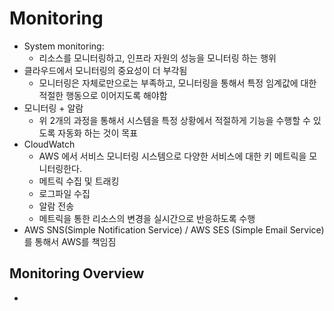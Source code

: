 # Monitoring

- System monitoring:
  - 리소스를 모니터링하고, 인프라 자원의 성능을 모니터링 하는 행위
- 클라우드에서 모니터링의 중요성이 더 부각됨
  - 모니터링은 자체로만으로는 부족하고, 모니터링을 통해서 특정 임계값에 대한 적절한 행동으로 이어지도록 해야함 
- 모니터링 + 알람
  - 위 2개의 과정을 통해서 시스템을 특정 상황에서 적절하게 기능을 수행할 수 있도록 자동화 하는 것이 목표 
- CloudWatch
  - AWS 에서 서비스 모니터링 시스템으로 다양한 서비스에 대한 키 메트릭을 모니터링한다. 
  - 메트릭 수집 및 트래킹
  - 로그파일 수집
  - 알람 전송
  - 메트릭을 통한 리소스의 변경을 실시간으로 반응하도록 수행 
- AWS SNS(Simple Notification Service) / AWS SES (Simple Email Service) 를 통해서 AWS를 책임짐

## Monitoring Overview

- 